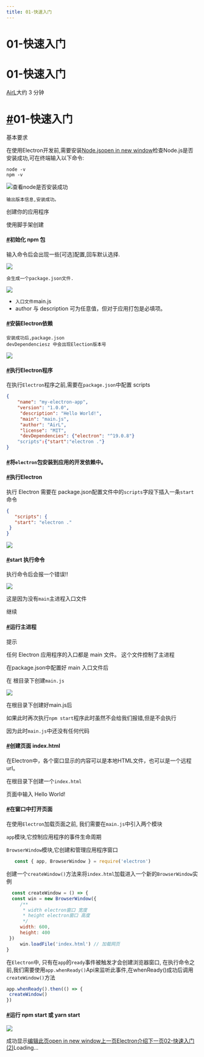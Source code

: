 ```yaml
---
title: 01-快速入门
---
```


# 01-快速入门

# 01-快速入门
[AirL](https://mrhope.site)大约 3 分钟
# [#](#_01-快速入门)01-快速入门

基本要求

在使用Electron开发前,需要安装[Node.jsopen in new window](https://nodejs.org/en/)检查Node.js是否安装成功,可在终端输入以下命令:
> 
```
node -v  
npm -v
```

![查看node是否安装成功](/assets/node.db3b18e3.png)

```
输出版本信息,安装成功。
```

创建你的应用程序

使用脚手架创建
#### [#](#初始化-npm-包)初始化 npm 包

输入命令后会出现一些[可选]配置,回车默认选择.

![](/assets/01.feb22de8.png)

```
会生成一个package.json文件.
```

![](/assets/02.4520d4a7.jpg)

- `入口文件`main.js
- author 与 description 可为任意值，但对于应用打包是必填项。

#### [#](#安装electron依赖)安装Electron依赖

```
安装成功后,package.json  
devDependenciesz 中会出现Election版本号
```

![](/assets/03.2597e4c3.jpg)

#### [#](#执行electron程序)执行Electron程序

在执行`Electron`程序之前,需要在`package.json`中配置 scripts
```json
{
    "name": "my-electron-app",
    "version": "1.0.0",
     "description": "Hello World!",
     "main": "main.js",
     "author": "AirL",
     "license": "MIT",
     "devDependencies": {"electron": "^19.0.8"}
    "scripts":{"start":"electron ."}
}
```

#### [#](#将-electron-包安装到应用的开发依赖中。)将`electron`包安装到应用的开发依赖中。

#### [#](#执行electron)执行Electron

执行 Electron 需要在 package.json配置文件中的`scripts`字段下插入一条`start`命令
```json
{
   "scripts": {
   "start": "electron ."
 }
}
```

![](/assets/04.b8ebcd06.png)

#### [#](#start-执行命令)start 执行命令

> 

执行命令后会报一个错误!!

![](/assets/05.c155a967.jpg)

> 

这是因为没有`main`主进程入口文件
> 

继续
#### [#](#运行主进程)运行主进程

提示

任何 Electron 应用程序的入口都是 main 文件。 这个文件控制了主进程
> 

在package.json中配置好 main 入口文件后
> 

在 根目录下创建`main.js`
> 

![](/assets/06.302c1908.jpg)

> 

在根目录下创建好main.js后
> 

如果此时再次执行`npm start`程序此时虽然不会给我们报错,但是不会执行
> 

因为此时`main.js`中还没有任何代码
#### [#](#创建页面-index-html)创建页面 index.html

> 

在Electron中，各个窗口显示的内容可以是本地HTML文件，也可以是一个远程url。
> 

在根目录下创建一个`index.html`
> 

页面中输入 Hello World!
#### [#](#在窗口中打开页面)在窗口中打开页面

> 

在使用`Electron`加载页面之前, 我们需要在`main.js`中引入两个模块
> 

`app`模块,它控制应用程序的事件生命周期
> 

`BrowserWindow`模块,它创建和管理应用程序窗口
```javascript
   const { app, BrowserWindow } = require('electron')
```

> 

创建一个`createWindow()`方法来将`index.html`加载进入一个新的`BrowserWindow`实例
```javascript
  const createWindow = () => {
  const win = new BrowserWindow({
     /**
      * width electron窗口 宽度
      * height electron窗口 高度
      */
     width: 600,  
     height: 400
 })
     win.loadFile('index.html') // 加载网页
}
```

> 

在`Electron`中, 只有在`app`的`ready`事件被触发才会创建浏览器窗口, 在执行命令之前,我们需要使用`app.whenReady()`Api来监听此事件,在whenReady()成功后调用`createWindow()`方法
```javascript
app.whenReady().then(() => {
 createWindow()
})
```

#### [#](#运行-npm-start-或-yarn-start)运行 npm start 或 yarn start

![](/assets/07.bd3d4df9.jpg)

> 

成功显示[编辑此页open in new window](https://github.com/vuepress-theme-hope/vuepress-theme-hope/edit/main/demo/src/AirL-My-blog/Electron/01-快速入门.md)[上一页Electron介绍](/AirL-My-blog/Electron/Electron_index.html)[下一页02-快速入门(2)](/AirL-My-blog/Electron/02-%E5%BF%AB%E9%80%9F%E5%85%A5%E9%97%A8(2).html)Loading...